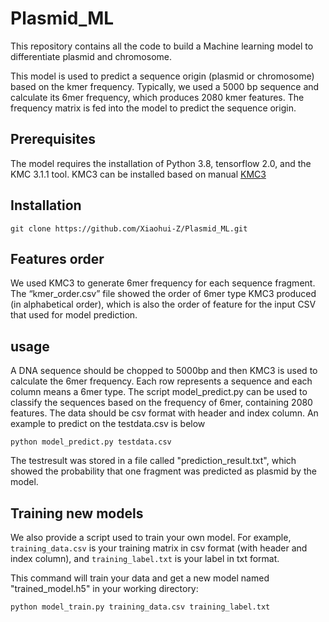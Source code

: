 # Plasmid_ML
This repository contains all the code to build a Machine learning model to differentiate plasmid and chromosome.

This model is used to predict a sequence origin (plasmid or chromosome) based on the kmer frequency. Typically, we used a 5000 bp sequence and calculate its 6mer frequency, which produces 2080 kmer features. The frequency matrix is fed into the model to predict the sequence origin.

## Prerequisites
The model requires the installation of Python 3.8, tensorflow 2.0, and the KMC 3.1.1 tool. KMC3 can be installed based on manual [KMC3](http://sun.aei.polsl.pl/REFRESH/index.php?page=projects&project=kmc&subpage=download)

## Installation
```
git clone https://github.com/Xiaohui-Z/Plasmid_ML.git
```

## Features order

We used KMC3 to generate 6mer frequency for each sequence fragment. The “kmer_order.csv” file showed the order of 6mer type KMC3 produced (in alphabetical order), which is also the order of feature for the input CSV that used for model prediction.  


## usage
A DNA sequence should be chopped to 5000bp and then KMC3 is used to calculate the 6mer frequency. Each row represents a sequence and each column means a 6mer type. The script model_predict.py can be used to classify the sequences based on the frequency of 6mer, containing 2080 features. The data should be csv format with header and index column. An example to predict on the testdata.csv is below

```
python model_predict.py testdata.csv
```
The testresult was stored in a file called "prediction_result.txt", which showed the probability that one fragment was predicted as plasmid by the model.

## Training new models
We also provide a script used to train your own model. For example, `training_data.csv` is your training matrix in csv format (with header and index column), and `training_label.txt` is your label in txt format.

This command will train your data and get a new model named "trained_model.h5" in your working directory:
```
python model_train.py training_data.csv training_label.txt
```
